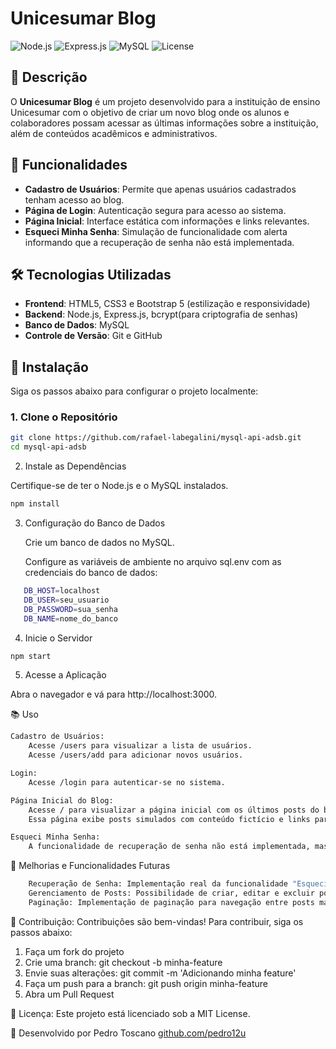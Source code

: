 # Unicesumar Blog

<!-- ![Banner do Blog](path/to/banner.png) -->

![Node.js](https://img.shields.io/badge/Node.js-v14.17.0-green)
![Express.js](https://img.shields.io/badge/Express.js-4.17.1-blue)
![MySQL](https://img.shields.io/badge/MySQL-8.0.23-blue)
![License](https://img.shields.io/badge/license-MIT-blue.svg)

## 📖 Descrição

O **Unicesumar Blog** é um projeto desenvolvido para a instituição de ensino Unicesumar com o objetivo de criar um novo blog onde os alunos e colaboradores possam acessar as últimas informações sobre a instituição, além de conteúdos acadêmicos e administrativos.

## 🚀 Funcionalidades

- **Cadastro de Usuários**: Permite que apenas usuários cadastrados tenham acesso ao blog.
- **Página de Login**: Autenticação segura para acesso ao sistema.
- **Página Inicial**: Interface estática com informações e links relevantes.
- **Esqueci Minha Senha**: Simulação de funcionalidade com alerta informando que a recuperação de senha não está implementada.

## 🛠 Tecnologias Utilizadas

- **Frontend**: HTML5, CSS3 e Bootstrap 5 (estilização e responsividade)
- **Backend**: Node.js, Express.js, bcrypt(para criptografia de senhas)
- **Banco de Dados**: MySQL
- **Controle de Versão**: Git e GitHub

## 📝 Instalação

Siga os passos abaixo para configurar o projeto localmente:

### 1. Clone o Repositório

```bash
git clone https://github.com/rafael-labegalini/mysql-api-adsb.git
cd mysql-api-adsb
```

2. Instale as Dependências

Certifique-se de ter o Node.js e o MySQL instalados.

```bash
npm install
```

3. Configuração do Banco de Dados

   Crie um banco de dados no MySQL.

   Configure as variáveis de ambiente no arquivo sql.env com as credenciais do banco de dados:

```bash
   DB_HOST=localhost
   DB_USER=seu_usuario
   DB_PASSWORD=sua_senha
   DB_NAME=nome_do_banco
```

4. Inicie o Servidor

```bash
npm start
```

5. Acesse a Aplicação

Abra o navegador e vá para http://localhost:3000.

📚 Uso

```bash
Cadastro de Usuários:
    Acesse /users para visualizar a lista de usuários.
    Acesse /users/add para adicionar novos usuários.

Login:
    Acesse /login para autenticar-se no sistema.

Página Inicial do Blog:
    Acesse / para visualizar a página inicial com os últimos posts do blog.
    Essa página exibe posts simulados com conteúdo fictício e links para visualizações detalhadas.

Esqueci Minha Senha:
    A funcionalidade de recuperação de senha não está implementada, mas ao acessar /forgot-password, um alerta será exibido indicando que esta é apenas uma simulação.
```

🔧 Melhorias e Funcionalidades Futuras

```bash
    Recuperação de Senha: Implementação real da funcionalidade "Esqueci Minha Senha", com envio de e-mail.
    Gerenciamento de Posts: Possibilidade de criar, editar e excluir postagens do blog diretamente na interface.
    Paginação: Implementação de paginação para navegação entre posts mais antigos.
```

🤝 Contribuição: Contribuições são bem-vindas! Para contribuir, siga os passos abaixo:

1. Faça um fork do projeto
2. Crie uma branch: git checkout -b minha-feature
3. Envie suas alterações: git commit -m 'Adicionando minha feature'
4. Faça um push para a branch: git push origin minha-feature
5. Abra um Pull Request

📝 Licença: Este projeto está licenciado sob a MIT License.

👤 Desenvolvido por Pedro Toscano [github.com/pedro12u](https://github.com/pedro12u)
